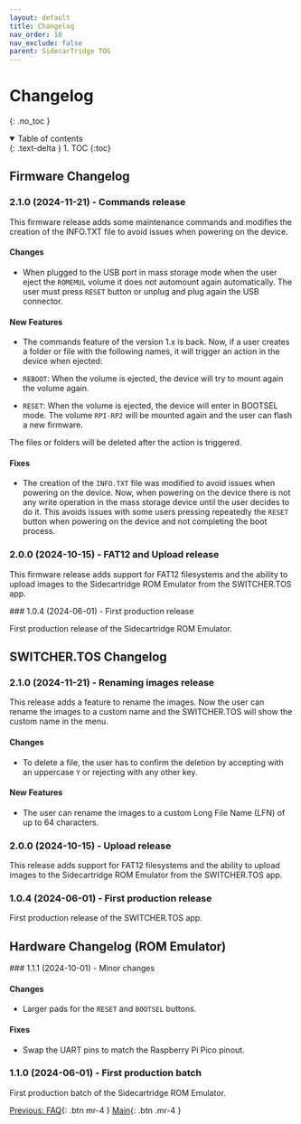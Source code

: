 ```yaml
---
layout: default
title: Changelog
nav_order: 10
nav_exclude: false
parent: SidecarTridge TOS
---
```


# Changelog
{: .no_toc }


<details open markdown="block">
  <summary>
    Table of contents
  </summary>
  {: .text-delta }
1. TOC
{:toc}
</details>

## Firmware Changelog

### 2.1.0 (2024-11-21) - Commands release

This firmware release adds some maintenance commands and modifies the creation of the INFO.TXT file to avoid issues when powering on the device.

#### Changes

- When plugged to the USB port in mass storage mode when the user eject the `ROMEMUL` volume it does not automount again automatically. The user must press `RESET` button or unplug and plug again the USB connector.

#### New Features

- The commands feature of the version 1.x is back. Now, if a user creates a folder or file with the following names, it will trigger an action in the device when ejected:

- `REBOOT`: When the volume is ejected, the device will try to mount again the volume again.
- `RESET`: When the volume is ejected, the device will enter in BOOTSEL mode. The volume `RPI-RP2` will be mounted again and the user can flash a new firmware.

The files or folders will be deleted after the action is triggered.

#### Fixes

- The creation of the `INFO.TXT` file was modified to avoid issues when powering on the device. Now, when powering on the device there is not any write operation in the mass storage device until the user decides to do it. This avoids issues with some users pressing repeatedly the `RESET` button when powering on the device and not completing the boot process.

### 2.0.0 (2024-10-15) - FAT12 and Upload release

This firmware release adds support for FAT12 filesystems and the ability to upload images to the Sidecartridge ROM Emulator from the SWITCHER.TOS app.

### 1.0.4 (2024-06-01) - First production release

First production release of the Sidecartridge ROM Emulator.

## SWITCHER.TOS Changelog

### 2.1.0 (2024-11-21) - Renaming images release

This release adds a feature to rename the images. Now the user can rename the images to a custom name and the SWITCHER.TOS will show the custom name in the menu.

#### Changes
- To delete a file, the user has to confirm the deletion by accepting with an uppercase `Y` or rejecting with any other key.

#### New Features
- The user can rename the images to a custom Long File Name (LFN) of up to 64 characters.

### 2.0.0 (2024-10-15) - Upload release

This release adds support for FAT12 filesystems and the ability to upload images to the Sidecartridge ROM Emulator from the SWITCHER.TOS app.

### 1.0.4 (2024-06-01) - First production release

First production release of the SWITCHER.TOS app.

## Hardware Changelog (ROM Emulator)

### 1.1.1 (2024-10-01) - Minor changes

#### Changes

- Larger pads for the `RESET` and `BOOTSEL` buttons.

#### Fixes

- Swap the UART pins to match the Raspberry Pi Pico pinout.

### 1.1.0 (2024-06-01) - First production batch

First production batch of the Sidecartridge ROM Emulator.



[Previous: FAQ](/sidecartridge-tos/faq/){: .btn mr-4 }
[Main](/sidecartridge-tos/){: .btn .mr-4 }
